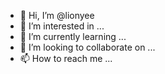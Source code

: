 - 👋 Hi, I’m @lionyee
- 👀 I’m interested in ...
- 🌱 I’m currently learning ...
- 💞️ I’m looking to collaborate on ...
- 📫 How to reach me ...

<!---
lionyee/lionyee is a ✨ special ✨ repository because its `README.md` (this file) appears on your GitHub profile.
You can click the Preview link to take a look at your changes.
--->
